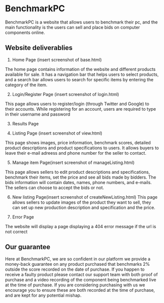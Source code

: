 # BenchmarkPC
 
BenchmarkPC is a website that allows users to benchmark their pc, and the main functionality is the users can sell and place bids on computer components online. 

## Website deliverablies

1. Home Page (insert screenshot of base.html)

The home page contains information of the website and different products available for sale. It has a navigation bar that helps users to select products, and a search bar allows users to search for specific items by entering the category of the item. 

2. Login/Register Page (insert screenshot of login.html)


This page allows users to register/login (through Twitter and Google) to their accounts. While registering for an account, users are required to type in their username and password

3. Results Page

4. Listing Page (insert screenshot of view.html)


This page shows images, price information, benchmark scores, detailed product descriptions and product specifications to users. It allows buyers to leave their e-mail adreess and phone number for the seller to contact. 

5. Manage item Page(insert screenshot of manageListing.html)


This page allows sellers to edit product descriptions and specifications, benchmark their items, set the price and see all bids made by bidders. The bids information will contain dates, names, phone numbers, and e-mails. The sellers can choose to accept the bids or not. 

6. New listing Page(insert screenshot of createNewListing.html)
This page allows sellers to update images of the product they want to sell, they can set up new production description and specification and the price. 

7. Error Page


The website will display a page displaying a 404 error message if the url is not correct

## Our guarantee
Here at BenchmarkPC, we are so confident in our platform we provide a money-back guarantee on any product purchased that benchmarks 2% outside the score recorded on the date of purchase. If you happen to receive a faulty product please contact our support team with both proof of purchase and a video recording of the component being benchmarked live at the time of purchase. If you are considering purchasing with us we encourage you to ensure these are both recorded at the time of purchase, and are kept for any potential mishap.

